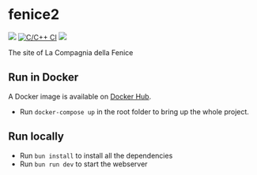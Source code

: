 # fenice2

[![](https://img.shields.io/github/license/steeven9/fenice2)](/LICENSE)
[![C/C++ CI](https://github.com/steeven9/fenice2/actions/workflows/docker-image.yml/badge.svg)](https://github.com/steeven9/fenice2/actions/workflows/docker-image.yml)
![](https://img.shields.io/tokei/lines/github/steeven9/fenice2)

The site of La Compagnia della Fenice

## Run in Docker

A Docker image is available on [Docker Hub](https://hub.docker.com/steeven9/fenice2).

* Run `docker-compose up` in the root folder to bring up the whole project.

## Run locally

* Run `bun install` to install all the dependencies
* Run `bun run dev` to start the webserver
